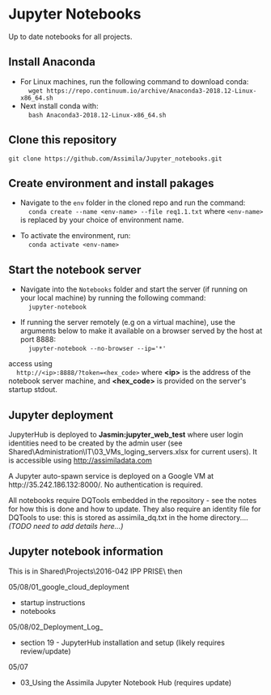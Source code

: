 # Jupyter Notebooks #
Up to date notebooks for all projects.

## Install Anaconda ##
- For Linux machines, run the following command to download conda:\
&nbsp;&nbsp;&nbsp;&nbsp;``` wget https://repo.continuum.io/archive/Anaconda3-2018.12-Linux-x86_64.sh ```
- Next install conda with:\
&nbsp;&nbsp;&nbsp;&nbsp;``` bash Anaconda3-2018.12-Linux-x86_64.sh ```

## Clone this repository ##
	git clone https://github.com/Assimila/Jupyter_notebooks.git 

## Create environment and install pakages ##
- Navigate to the ```env``` folder in the cloned repo and run the command:\
&nbsp;&nbsp;&nbsp;&nbsp;```conda create --name <env-name> --file req1.1.txt```
where ```<env-name>``` is replaced by your choice of environment name.

- To activate the environment, run:\
&nbsp;&nbsp;&nbsp;&nbsp;```conda activate <env-name> ```

## Start the notebook server ##
- Navigate into the ```Notebooks``` folder and start the server (if running on your local machine) by running the following command:\
&nbsp;&nbsp;&nbsp;&nbsp;```jupyter-notebook```
  
- If running the server remotely (e.g on a virtual machine), use the arguments below to make it available on a browser served by the host at port 8888:\
&nbsp;&nbsp;&nbsp;&nbsp;```jupyter-notebook --no-browser --ip='*' ```

access using\
&nbsp;&nbsp;&nbsp;&nbsp;```http://<ip>:8888/?token=<hex_code>```
where __\<ip>__ is the address of the notebook server machine, and __<hex_code>__ is provided on the server's startup stdout.

## Jupyter deployment ##
JupyterHub is deployed to **Jasmin:jupyter_web_test** where user login identities need to be created by the admin user (see Shared\Administration\IT\03_VMs_loging_servers.xlsx for current users). It is accessible using http://assimiladata.com
<p>A Jupyter auto-spawn service is deployed on a Google VM at http://35.242.186.132:8000/. No authentication is required.</p>
<p>All notebooks require DQTools embedded in the repository - see the notes for how this is done and how to update. They also require an identity file for DQTools to use: this is stored as assimila_dq.txt in the home directory.... <i>(TODO need to add details here...)
</i></p>

## Jupyter notebook information ##
This is in Shared\Projects\2016-042 IPP PRISE\ then

05/08/01_google_cloud_deployment
* startup instructions
* notebooks

05/08/02_Deployment_Log_<latest>
* section 19 - JupyterHub installation and setup (likely requires review/update)
	
05/07
* 03_Using the Assimila Jupyter Notebook Hub (requires update)
